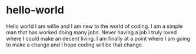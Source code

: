 # hello-world
Hello world I am willie and I am new to the world of coding.
I am a simple man that has worked doing many jobs. Never having a job I truly loved where I could make an decent living. I am finally at a point where I am going to make a change and I hope coding will be that change.
